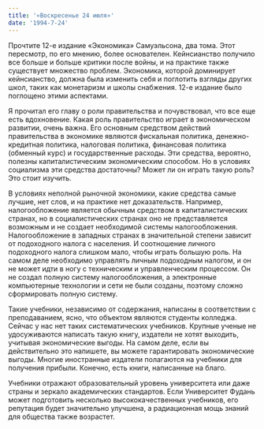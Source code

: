 ```yaml
---
title: '«Воскресенье 24 июля»'
date: '1994-7-24'
---
```


Прочтите 12-е издание «Экономика» Самуэльсона, два тома. Этот пересмотр, по его мнению, более основателен. Кейнсианство получило все больше и больше критики после войны, и на практике также существует множество проблем. Экономика, которой доминирует кейнсианство, должна была изменить себя и поглотить взгляды других школ, таких как монетаризм и школы снабжения. 12-е издание было поглощено этими аспектами.

Я прочитал его главу о роли правительства и почувствовал, что все еще есть вдохновение. Какая роль правительство играет в экономическом развитии, очень важна. Его основным средством действий правительства в экономике являются фискальная политика, денежно-кредитная политика, налоговая политика, финансовая политика (обменный курс) и государственные расходы. Эти средства, вероятно, полезны капиталистическим экономическим способом. Но в условиях социализма эти средства достаточны? Может ли он играть такую ​​роль? Это стоит изучить.

В условиях неполной рыночной экономики, какие средства самые лучшие, нет слов, и на практике нет доказательств. Например, налогообложение является обычным средством в капиталистических странах, но в социалистических странах оно не представляется возможным и не создает необходимой системы налогообложения. Налогообложение в западных странах в значительной степени зависит от подоходного налога с населения. И соотношение личного подоходного налога слишком мало, чтобы играть большую роль. На самом деле необходимо управлять личным подоходным налогом, и он не может идти в ногу с техническим и управленческим процессом. Он не создал полную систему налогообложения, а электронные компьютерные технологии и сети не были созданы, поэтому сложно сформировать полную систему.

Такие учебники, независимо от содержания, написаны в соответствии с преподаванием, ясно, что объектом являются студенты колледжа. Сейчас у нас нет таких систематических учебников. Крупные ученые не удосуживаются написать такую ​​книгу, издатели не хотят выходить, учитывая экономические выгоды. На самом деле, если вы действительно это напишете, вы можете гарантировать экономические выгоды. Многие иностранные издатели полагаются на учебники для получения прибыли. Конечно, есть книги, написанные на благо.

Учебники отражают образовательный уровень университета или даже страны и зеркало академических стандартов. Если Университет Фудань может подготовить несколько высококачественных учебников, его репутация будет значительно улучшена, а радиационная мощь знаний для общества также возрастет.

